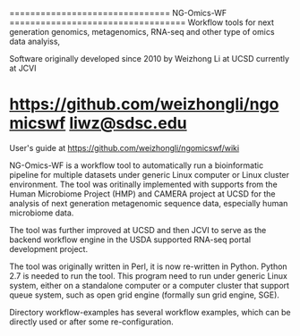 =============================== NG-Omics-WF ==================================
Workflow tools for next generation genomics, metagenomics, RNA-seq 
and other type of omics data analyiss, 

Software originally developed since 2010 by Weizhong Li at UCSD
                                              currently at JCVI

https://github.com/weizhongli/ngomicswf       liwz@sdsc.edu
==============================================================================

User's guide at https://github.com/weizhongli/ngomicswf/wiki 

NG-Omics-WF is a workflow tool to automatically run a bioinformatic pipeline
for multiple datasets under generic Linux computer or Linux cluster environment.
The tool was oritinally implemented with supports from the Human Microbiome Project
(HMP) and CAMERA project at UCSD for the analysis of next generation metagenomic 
sequence data, especially human microbiome data.

The tool was further improved at UCSD and then JCVI to serve as the backend workflow 
engine in the USDA supported RNA-seq portal development project. 

The tool was originally written in Perl, it is now re-written in Python. Python 2.7 
is needed to run the tool. This program need to run under generic Linux system, either
on a standalone computer or a computer cluster that support queue system, such as 
open grid engine (formally sun grid engine, SGE).

Directory workflow-examples has several workflow examples, which can be directly used
or after some re-configuration.


 

